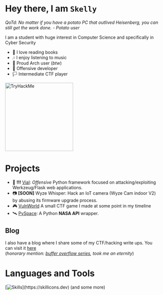 # Hey there, I am `Skelly` 
_QoTd: No matter if you have a potato PC that outlived Heisenberg, you can still get the work done. - Potato user_
 
I am a student with huge interest in Computer Science and specifically in Cyber Security 

- 📖 I love reading books
- 🎶 I enjoy listening to music
- 🤡 Proud Arch user (_btw_)
- 👾 Offensive developer
- 🏳️‍ Intermediate CTF player


<a href="https://tryhackme.com/p/mr.skelly"><img width="220px" src="https://tryhackme-badges.s3.amazonaws.com/mr.skelly.png" alt="TryHackMe"></a>

# Projects
- 🧪 **!!!** [Vial](https://github.com/CopernicusPY/vial): *Offensive* Python framework focused on attacking/exploiting Werkzeug/Flask web applications.
- 📷 **[SOON]** Wyze Whisper: Hack an IoT camera (Wyze Cam indoor V2) by abusing its firmware upgrade process.
- 🎮 [VulnWorld](https://github.com/CopernicusPY/vulnw0rld/) A small CTF game I made at some point in my timeline
- 🛰️ [PySpace](https://github.com/CopernicusPY/pyspace): A Python **NASA API** wrapper.
  
## Blog
I also have a blog where I share some of my CTF/hacking write ups.
You can visit it [here](https://lil-skelly.gitbook.io) \
(*honorary mention: [buffer overflow series](https://lil-skelly.gitbook.io/about-me/writeups/main/picoctf/buffer-overflow-series), took me an eternity*)

# Languages and Tools
[![Skills](https://skillicons.dev/icons?i=bash,docker,linux,postman,py,flask,neovim,vscode,)](https://skillicons.dev)
(and some more)
